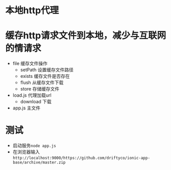 # 本地http代理

# 缓存http请求文件到本地，减少与互联网的情请求
- file       缓存文件操作
    + setPath    设置缓存文件路径
    + exists     缓存文件是否存在
    + flush      从缓存文件下载
    + store      存储缓存文件
- load.js    代理加载url
    + download    下载
- app.js     主文件

# 测试
- 启动服务`node app.js`
- 在浏览器输入`http://localhost:9000/https://github.com/driftyco/ionic-app-base/archive/master.zip`